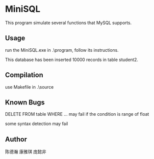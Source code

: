 # MiniSQL

This program simulate several functions that MySQL supports.

## Usage

run the MiniSQL.exe in .\program, follow its instructions.

This database has been inserted 10000 records in table student2.

## Compilation

use Makefile in .\source

## Known Bugs

DELETE FROM table WHERE ... may fail if the condition is range of float

some syntax detection may fail

## Author

陈德瀚 康雅琪 庞懿非